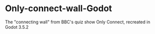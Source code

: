 # Only-connect-wall-Godot
The "connecting wall" from BBC's quiz show Only Connect, recreated in Godot 3.5.2
